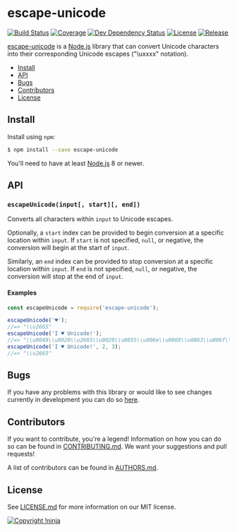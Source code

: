 # escape-unicode

[![Build Status](https://img.shields.io/travis/NotNinja/escape-unicode/develop.svg?style=flat-square)](https://travis-ci.org/NotNinja/escape-unicode)
[![Coverage](https://img.shields.io/codecov/c/github/NotNinja/escape-unicode/develop.svg?style=flat-square)](https://codecov.io/gh/NotNinja/escape-unicode)
[![Dev Dependency Status](https://img.shields.io/david/dev/NotNinja/escape-unicode.svg?style=flat-square)](https://david-dm.org/NotNinja/escape-unicode?type=dev)
[![License](https://img.shields.io/npm/l/escape-unicode.svg?style=flat-square)](https://github.com/NotNinja/escape-unicode/blob/master/LICENSE.md)
[![Release](https://img.shields.io/npm/v/escape-unicode.svg?style=flat-square)](https://www.npmjs.com/package/escape-unicode)

[escape-unicode](https://github.com/NotNinja/escape-unicode) is a [Node.js](https://nodejs.org) library that can
convert Unicode characters into their corresponding Unicode escapes ("\uxxxx" notation).

* [Install](#install)
* [API](#api)
* [Bugs](#bugs)
* [Contributors](#contributors)
* [License](#license)

## Install

Install using `npm`:

``` bash
$ npm install --save escape-unicode
```

You'll need to have at least [Node.js](https://nodejs.org) 8 or newer.

## API

### `escapeUnicode(input[, start][, end])`

Converts all characters within `input` to Unicode escapes.

Optionally, a `start` index can be provided to begin conversion at a specific location within `input`. If `start` is not
specified, `null`, or negative, the conversion will begin at the start of `input`.

Similarly, an `end` index can be provided to stop conversion at a specific location within `input`. If `end` is not
specified, `null`, or negative, the conversion will stop at the end of `input`.

#### Examples

``` javascript
const escapeUnicode = require('escape-unicode');

escapeUnicode('♥');
//=> "\\u2665"
escapeUnicode('I ♥ Unicode!');
//=> "\\u0049\\u0020\\u2665\\u0020\\u0055\\u006e\\u0069\\u0063\\u006f\\u0064\\u0065\\u0021"
escapeUnicode('I ♥ Unicode!', 2, 3);
//=> "\\u2665"
```

## Bugs

If you have any problems with this library or would like to see changes currently in development you can do so
[here](https://github.com/NotNinja/escape-unicode/issues).

## Contributors

If you want to contribute, you're a legend! Information on how you can do so can be found in
[CONTRIBUTING.md](https://github.com/NotNinja/escape-unicode/blob/master/CONTRIBUTING.md). We want your suggestions and
pull requests!

A list of contributors can be found in [AUTHORS.md](https://github.com/NotNinja/escape-unicode/blob/master/AUTHORS.md).

## License

See [LICENSE.md](https://github.com/NotNinja/escape-unicode/raw/master/LICENSE.md) for more information on our MIT
license.

[![Copyright !ninja](https://cdn.rawgit.com/NotNinja/branding/master/assets/copyright/base/not-ninja-copyright-372x50.png)](https://not.ninja)
